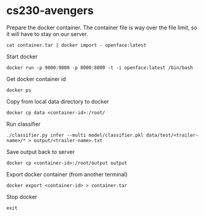 # cs230-avengers

Prepare the docker container. The container file is way over the file limit, so it will have to stay on our server.
```
cat container.tar | docker import - openface:latest
```

Start docker
```
docker run -p 9000:9000 -p 8000:8000 -t -i openface:latest /bin/bash
```

Get docker container id
```
docker ps
```

Copy from local data directory to docker
```
docker cp data <container-id>:/root/
```

Run classifier
```
./classifier.py infer --multi model/classifier.pkl data/test/<trailer-name>/* > output/<trailer-name>.txt
```

Save output back to server
```
docker cp <container-id>:/root/output output
```

Export docker container (from another terminal)
```
docker export <container-id> > container.tar
```

Stop docker
```
exit
```
